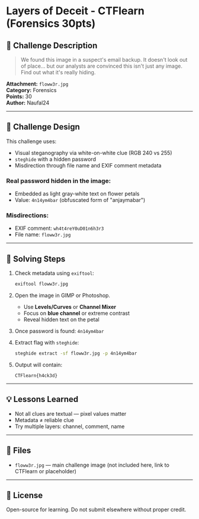 # Layers of Deceit - CTFlearn (Forensics 30pts)

## 🧩 Challenge Description

> We found this image in a suspect's email backup. It doesn't look out of place... but our analysts are convinced this isn't just any image. Find out what it's really hiding.

**Attachment:** `floww3r.jpg`  
**Category:** Forensics  
**Points:** 30  
**Author:** Naufal24

---

## 🧠 Challenge Design

This challenge uses:
- Visual steganography via white-on-white clue (RGB 240 vs 255)
- `steghide` with a hidden password
- Misdirection through file name and EXIF comment metadata

### Real password hidden in the image:
- Embedded as light gray-white text on flower petals
- Value: `4n14ym4bar` (obfuscated form of "anjaymabar")

### Misdirections:
- EXIF comment: `wh4t4reY0uD01n6h3r3`
- File name: `floww3r.jpg`

---

## 🔎 Solving Steps

1. Check metadata using `exiftool`:
    ```bash
    exiftool floww3r.jpg
    ```

2. Open the image in GIMP or Photoshop.
   - Use **Levels/Curves** or **Channel Mixer**
   - Focus on **blue channel** or extreme contrast
   - Reveal hidden text on the petal

3. Once password is found: `4n14ym4bar`

4. Extract flag with `steghide`:
    ```bash
    steghide extract -sf floww3r.jpg -p 4n14ym4bar
    ```

5. Output will contain:
    ```
    CTFlearn{h4ck3d}
    ```

---

## 💡 Lessons Learned

- Not all clues are textual — pixel values matter
- Metadata ≠ reliable clue
- Try multiple layers: channel, comment, name

---

## 📁 Files

- `floww3r.jpg` — main challenge image (not included here, link to CTFlearn or placeholder)

---

## 📜 License

Open-source for learning. Do not submit elsewhere without proper credit.
